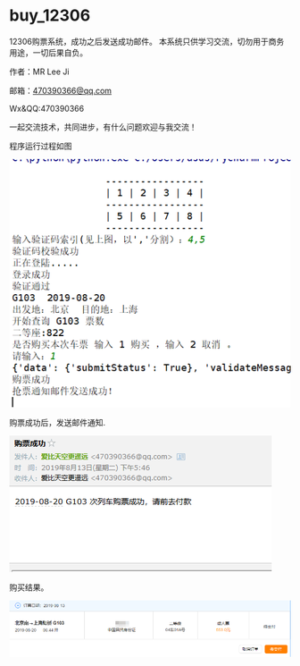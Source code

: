 # buy_12306
12306购票系统，成功之后发送成功邮件。
本系统只供学习交流，切勿用于商务用途，一切后果自负。

作者：MR Lee Ji

邮箱：470390366@qq.com

Wx&QQ:470390366

一起交流技术，共同进步，有什么问题欢迎与我交流！

程序运行过程如图    

![Image text](https://github.com/470390366/buy_12306/blob/master/OneTwoThreeZeroSix/program.png)

购票成功后，发送邮件通知.

![Image text](https://github.com/470390366/buy_12306/blob/master/OneTwoThreeZeroSix/email.png)

购买结果。

![Image text](https://github.com/470390366/buy_12306/blob/master/OneTwoThreeZeroSix/success.png)

